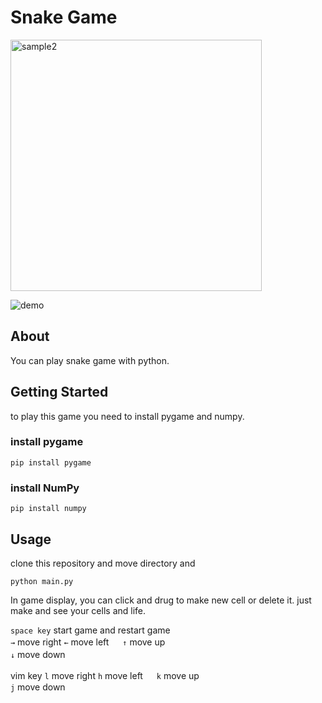 # Snake Game

<img width="402" alt="sample2" src="https://user-images.githubusercontent.com/33506506/59819466-f059b600-9362-11e9-805e-d39364b61742.png">

![demo](https://user-images.githufbusercontent.com/33506506/59819791-627eca80-9364-11e9-9e68-8eda892174db.gif)

## About
You can play snake game with python.


## Getting Started  
to play this game you need to install pygame and numpy.  
### install pygame
```
pip install pygame
```
### install NumPy
```
pip install numpy
```

## Usage
clone this repository and move directory and  
```
python main.py
```

In game display, you can click and drug to make new cell or delete it.
just make and see your cells and life.

```space key``` start game and restart game  
```→```  move right
```←``` move left 　
```↑```  move up  
```↓``` move down  　


vim key
```l```  move right
```h``` move left 　
```k```  move up  
```j``` move down  

